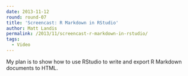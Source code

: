 ```yaml
---
date: 2013-11-12
round: round-07
title: 'Screencast: R Markdown in RStudio'
author: Matt Landis
permalink: /2013/11/screencast-r-markdown-in-rstudio/
tags:
  - Video
---
```

My plan is to show how to use RStudio to write and export R Markdown documents to HTML.
